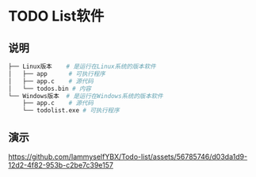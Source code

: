 # TODO List软件
## 说明
```bash
├── Linux版本    # 是运行在Linux系统的版本软件
│   ├── app      # 可执行程序
│   ├── app.c    # 源代码
│   └── todos.bin # 内容
└── Windows版本  # 是运行在Windows系统的版本软件
    ├── app.c    # 源代码
    └── todolist.exe # 可执行程序
```

## 演示
https://github.com/IammyselfYBX/Todo-list/assets/56785746/d03da1d9-12d2-4f82-953b-c2be7c39e157

